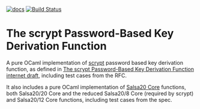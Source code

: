 [![docs](https://img.shields.io/badge/doc-online-blue.svg)](https://abeaumont.github.io/ocaml-scrypt-kdf)
[![Build Status](https://travis-ci.org/abeaumont/ocaml-scrypt-kdf.svg?branch=master)](https://travis-ci.org/abeaumont/ocaml-scrypt-kdf)

# The scrypt Password-Based Key Derivation Function

A pure OCaml implementation of [scrypt](https://en.wikipedia.org/wiki/Scrypt) password based key derivation function, as defined in [The scrypt Password-Based Key Derivation Function internet draft](https://tools.ietf.org/html/draft-josefsson-scrypt-kdf-04), including test cases from the RFC.

It also includes a pure OCaml implementation of [Salsa20 Core](http://cr.yp.to/salsa20.html) functions, both Salsa20/20 Core and the reduced Salsa20/8 Core (required by scrypt) and Salsa20/12 Core functions, including test cases from the spec.
